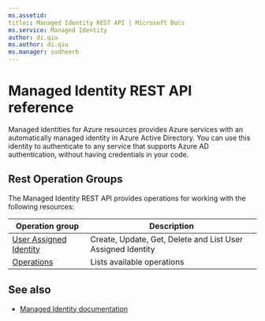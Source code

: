 ```yaml
---
ms.assetid:
title:: Managed Identity REST API | Microsoft Docs
ms.service: Managed Identity
author: di.qiu
ms.author: di.qiu
ms.manager: sudheerb
---
```


# Managed Identity REST API reference

Managed identities for Azure resources provides Azure services with an automatically managed identity in Azure Active Directory. You can use this identity to authenticate to any service that supports Azure AD authentication, without having credentials in your code.

## Rest Operation Groups

The Managed Identity REST API provides operations for working with the following resources:

| Operation group | Description                                                        |
|-----------------|--------------------------------------------------------------------|
| [User Assigned Identity](https://review.docs.microsoft.com/en-us/rest/api/managedidentity/userassignedidentities?branch=mand) | Create, Update, Get, Delete and List User Assigned Identity |
| [Operations](https://review.docs.microsoft.com/en-us/rest/api/managedidentity/operations/list?branch=mand) | Lists available operations |

## See also

* [Managed Identity documentation](https://docs.microsoft.com/en-us/azure/active-directory/managed-identities-azure-resources/)
